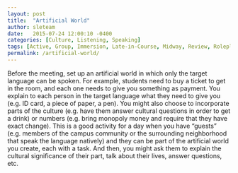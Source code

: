 ```yaml
---
layout: post
title:  "Artificial World"
author: sleteam
date:   2015-07-24 12:00:10 -0400
categories: [Culture, Listening, Speaking]
tags: [Active, Group, Immersion, Late-in-Course, Midway, Review, Roleplay]
permalink: /artificial-world/
---
```

Before the meeting, set up an artificial world in which only the target language can be spoken. For example, students need to buy a ticket to get in the room, and each one needs to give you something as payment. You explain to each person in the target language what they need to give you (e.g. ID card, a piece of paper, a pen). You might also choose to incorporate parts of the culture (e.g. have them answer cultural questions in order to get a drink) or numbers (e.g. bring monopoly money and require that they have exact change). This is a good activity for a day when you have “guests” (e.g. members of the campus community or the surrounding neighborhood that speak the language natively) and they can be part of the artificial world you create, each with a task. And then, you might ask them to explain the cultural significance of their part, talk about their lives, answer questions, etc.